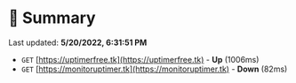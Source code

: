 # 📖 Summary
Last updated: **5/20/2022, 6:31:51 PM**

- `GET` [https://uptimerfree.tk](https://uptimerfree.tk) - **Up** (1006ms)
- `GET` [https://monitoruptimer.tk](https://monitoruptimer.tk) - **Down** (82ms)
